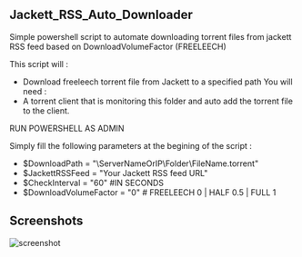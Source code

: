 ## Jackett_RSS_Auto_Downloader

Simple powershell script to automate downloading torrent files from jackett RSS feed based on DownloadVolumeFactor (FREELEECH)

This script will :
* Download freeleech torrent file from Jackett to a specified path
You will need : 
* A torrent client that is monitoring this folder and auto add the torrent file to the client.

RUN POWERSHELL AS ADMIN

Simply fill the following parameters at the begining of the script :

* $DownloadPath = "\\ServerNameOrIP\Folder\FileName.torrent"
* $JackettRSSFeed = "Your Jackett RSS feed URL"
* $CheckInterval = "60" #IN SECONDS
* $DownloadVolumeFactor = "0" # FREELEECH 0 | HALF 0.5 | FULL 1

## Screenshots

![screenshot](https://github.com/max01986/Jackett_RSS_Auto_Downloader/blob/master/Screenshots.png?raw=true)
